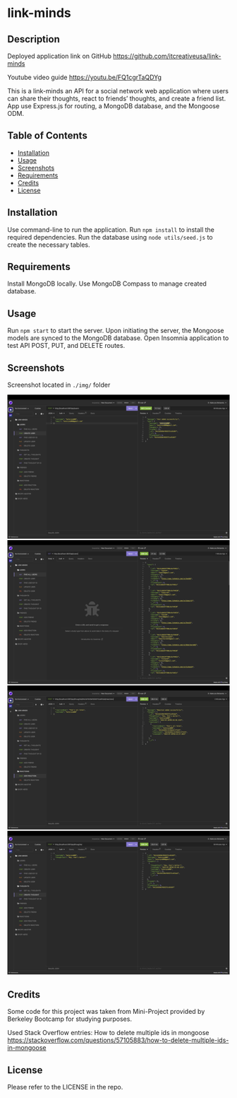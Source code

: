 # link-minds

## Description

Deployed application link on GitHub
https://github.com/itcreativeusa/link-minds

Youtube video guide
https://youtu.be/FQ1cgrTaQDYg

This is a link-minds an API for a social network web application where users can share their thoughts, react to friends’ thoughts, and create a friend list. App use Express.js for routing, a MongoDB database, and the Mongoose ODM.

## Table of Contents

- [Installation](#installation)
- [Usage](#usage)
- [Screenshots](#screenshots)
- [Requirements](#requirements)
- [Credits](#credits)
- [License](#license)

## Installation

Use command-line to run the application.
Run `npm install` to install the required dependencies.
Run the database using `node utils/seed.js` to create the necessary tables.

## Requirements

Install MongoDB locally.
Use MongoDB Compass to manage created database.

## Usage

Run `npm start` to start the server.
Upon initiating the server, the Mongoose models are synced to the MongoDB database.
Open Insomnia application to test API POST, PUT, and DELETE routes.

## Screenshots

Screenshot located in `./img/` folder

![Create user](img/Screenshot-1.png)
![All users](img/Screenshot-2.png)
![Add reaction](img/Screenshot-3.png)
![Create thought](img/Screenshot-4.png)

## Credits

Some code for this project was taken from Mini-Project provided by Berkeley Bootcamp for studying purposes.

Used Stack Overflow entries:
How to delete multiple ids in mongoose
https://stackoverflow.com/questions/57105883/how-to-delete-multiple-ids-in-mongoose

## License

Please refer to the LICENSE in the repo.
